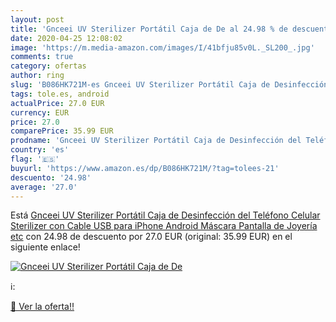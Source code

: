 ```yaml
---
layout: post
title: 'Gnceei UV Sterilizer Portátil Caja de De al 24.98 % de descuento'
date: 2020-04-25 12:08:02
image: 'https://m.media-amazon.com/images/I/41bfju85v0L._SL200_.jpg'
comments: true
category: ofertas
author: ring
slug: 'B086HK721M-es Gnceei UV Sterilizer Portátil Caja de Desinfección del...'
tags: tole.es, android
actualPrice: 27.0 EUR
currency: EUR
price: 27.0
comparePrice: 35.99 EUR
prodname: 'Gnceei UV Sterilizer Portátil Caja de Desinfección del Teléfono Celular  Sterilizer con Cable USB para iPhone Android  Máscara  Pantalla de Joyería  etc'
country: 'es'
flag: '🇪🇸'
buyurl: 'https://www.amazon.es/dp/B086HK721M/?tag=tolees-21'
descuento: '24.98'
average: '27.0'
---
```


Está [Gnceei UV Sterilizer Portátil Caja de Desinfección del Teléfono Celular  Sterilizer con Cable USB para iPhone Android  Máscara  Pantalla de Joyería  etc](https://www.amazon.es/dp/B086HK721M/?tag=tolees-21) con 24.98 de descuento por 27.0 EUR (original: 35.99 EUR) en el siguiente enlace!

[![Gnceei UV Sterilizer Portátil Caja de De](https://m.media-amazon.com/images/I/41bfju85v0L._SL200_.jpg)](https://www.amazon.es/dp/B086HK721M/?tag=tolees-21)

ℹ️:


[🛒 Ver la oferta!!](https://www.amazon.es/dp/B086HK721M/?tag=tolees-21)
